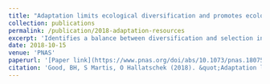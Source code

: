 ```yaml
---
title: "Adaptation limits ecological diversification and promotes ecological tinkering during the competition for substitutable resources"
collection: publications
permalink: /publication/2018-adaptation-resources
excerpt: 'Identifies a balance between diversification and selection in the competition for substitutable resources'
date: 2018-10-15
venue: 'PNAS'
paperurl: '[Paper link](https://www.pnas.org/doi/abs/10.1073/pnas.1807530115)'
citation: 'Good, BH, S Martis, O Hallatschek (2018). &quot;Adaptation limits ecological diversification and promotes ecological tinkering during the competition for substitutable resources.&quot; <i>PNAS</i>.'
---
```

